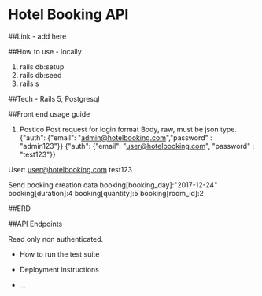 # Hotel Booking API

##Link - add here

##How to use - locally
1. rails db:setup
2. rails db:seed
3. rails s


##Tech - Rails 5, Postgresql

##Front end usage guide
1. Postico
Post request for login format
Body, raw, must be json type.
{"auth": {"email": "admin@hotelbooking.com","password" : "admin123"}}
{"auth": {"email": "user@hotelbooking.com", "password" : "test123"}}


User:
user@hotelbooking.com
test123


Send booking creation data
booking[booking_day]:"2017-12-24"
booking[duration]:4
booking[quantity]:5
booking[room_id]:2


##ERD

##API Endpoints


Read only non authenticated.



* How to run the test suite


* Deployment instructions

* ...
